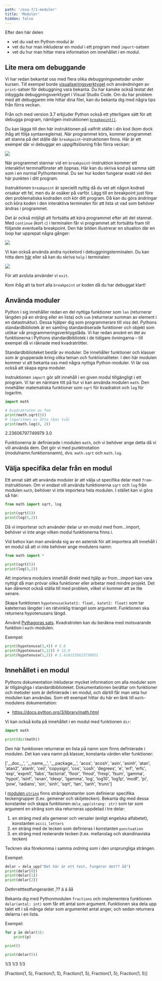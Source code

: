 ```yaml
---
path: '/osa-7/1-moduler'
title: 'Moduler'
hidden: false
---
```


<text-box variant='learningObjectives' name='Lärandemål'>

Efter den här delen

* vet du vad en Python-modul är
* vet du hur man inkluderar en modul i ett program med `import`-satsen
* vet du hur man hittar mera information om innehållet i en modul.

</text-box>

## Lite mera om debuggande

Vi har redan bekantat oss med flera olika debuggningsmetoder under kursen. Till exempel borde [visualiseringsverktyget](https://pythontutor.com/visualize.html) och användningen av `print`-satser för debuggning vara bekanta. Du har kanske också testat det inbyggda debuggningsverktyget i Visual Studio Code. Om du har problem med att debuggaren inte hittar dina filer, kan du bekanta dig med några tips från förra veckan.

Från och med version 3.7 erbjuder Python också ett ytterligare sätt för att debugga program, nämligen instruktionen [`breakpoint()`](https://docs.python.org/3/library/functions.html#breakpoint).

Du kan lägga till den här instruktionen på valfritt ställe i din kod (kom dock ihåg att följa syntaxreglerna). När programmet körs, kommer programmet att stanna på det ställe där `breakpoint`-instruktionen finns. Här är ett exempel där vi debuggar en uppgiftslösning från förra veckan:

<img src="7_1_1.png">

När programmet stannar vid en `breakpoint`-instruktion kommer ett interaktivt terminalfönster att öppnas. Här kan du skriva kod på samma sätt som i en normal Pythonterminal. Du ser hur koden fungerar exakt vid den här punkten i ditt program.

Instruktionen `breakpoint` är speciellt nyttig då du vet att någon kodrad orsakar ett fel, men du är osäker på varför. Lägg till en breakpoint just före den problematiska kodraden och kör ditt program. Då kan du göra ändringar och köra koden i den interaktiva terminalen för att lista ut vad som behöver ändras i programmet. 

Det är också möjligt att fortsätta att köra programmet efter att det stannat. Med `continue` (kort `c`) i terminalen får vi programmet att fortsätta fram till följande eventuella breakpoint. Den här bilden illustrerar en situation där en loop har upprepat några gånger:

<img src="7_1_2.png">

Vi kan också använda andra nyckelord i debuggningsterminalen. Du kan hitta dem [här](https://docs.python.org/3/library/pdb.html#debugger-commands) eller så kan du skriva `help` i terminalen:

<img src="7_1_3.png">

För att avsluta använder vi `exit`.

Kom ihåg att ta bort alla `breakpoint` ur koden då du har debuggat klart!

## Använda moduler

Python i sig innehåller redan en del nyttiga funktioner som `len` (returnerar längden på en sträng eller en lista) och `sum` (returnerar summan av element i en datastruktur). Dessa hjälper dig som programmerare till viss del. Pythons standardbibliotek är en samling standardiserade funktioner och objekt som utökar vår programmeringsverktygslåda. Vi har redan använt en del av funktionerna i Pythons standardbibliotek i de tidigare övningarna – till exempel då vi räknade med kvadratrötter.

Standardbiblioteket består av moduler. De innehåller funktioner och klasser som är grupperade kring olika teman och funktionaliteter. I den här modulen kommer vi att bekanta oss med några nyttiga Python-moduler. Vi lär oss också att skapa egna moduler.

Instruktionen `import` gör allt innehåll i en given modul tillgängligt i ett program. Vi tar en närmare titt på hur vi kan använda modulen `math`. Den innehåller matematiska funktioner som `sqrt` för kvadratrot och `log` för logaritm.

```python
import math

# kvadratroten av fem
print(math.sqrt(5))
# logaritmen av åtta (bas två)
print(math.log(8, 2))
```

<sample-output>

2.23606797749979
3.0

</sample-output>

Funktionerna är definierade i modulen `math`, och vi behöver ange detta då vi vill använda dem. Det gör vi med punktnotation (modulnamn.funktionsnamn), dvs. `math.sqrt` och `math.log`.

## Välja specifika delar från en modul

Ett annat sätt att använda moduler är att välja ut specifika delar med `from`-instruktionen. Om vi endast vill använda funktionerna `sqrt` och `log` från modulen `math`, behöver vi inte importera hela modulen. I stället kan vi göra så här: 

```python
from math import sqrt, log

print(sqrt(5))
print(log(5,2))
```

Då vi importerar och använder delar ur en modul med from...import, behöver vi inte ange vilken modul funktionerna finns i. 

Vid behov kan man använda sig av en asterisk för att importera allt innehåll i en modul så att vi inte behöver ange modulens namn:

```python
from math import *

print(sqrt(5))
print(log(5,2))
```

Att importera modulers innehåll direkt med hjälp av from...import  kan vara nyttigt då man prövar olika funktioner eller arbetar med mindre projekt. Det kan däremot också ställa till med problem, vilket vi kommer att se lite senare.

<programming-exercise name='Hypotenusa' tmcname='osa07-01_hypotenusa'>

Skapa funktionen `hypotenusa(katet1: float, katet2: float)` som tar kateternas längder i en rätvinklig triangel som argument. Funktionen ska returnera hypotenusans längd.

Använd [Pythagoras sats](https://sv.wikipedia.org/wiki/Pythagoras_sats). Kvadratroten kan du beräkna med motsvarande funktion i `math`-modulen.

Exempel:

```python
print(hypotenusa(3,4)) # 5.0
print(hypotenusa(5,12)) # 13.0
print(hypotenusa(1,1)) # 1.4142135623730951
```

</programming-exercise>

## Innehållet i en modul

Pythons dokumentation inkluderar mycket information om alla moduler som är tillgängliga i standardbiblioteket. Dokumentationen berättar om funktioner och metoder som är definierade i en modul, och därtill får man veta hur modulen kan användas. Som ett exempel hittar du här en länk till `math`-modulens dokumentation:

* https://docs.python.org/3/library/math.html

Vi kan också kolla på innehållet i en modul med funktionen `dir`:

```python
import math

print(dir(math))
```

Den här funktionen returnerar en lista på namn som finns definierade i modulen. Det kan vara namn på klasser, konstanta värden eller funktioner:

<sample-output>

['\_\_doc\_\_', '\_\_name\_\_', '\_\_package\_\_', 'acos', 'acosh', 'asin', 'asinh', 'atan', 'atan2', 'atanh', 'ceil', 'copysign', 'cos', 'cosh', 'degrees', 'e', 'erf', 'erfc', 'exp', 'expm1', 'fabs', 'factorial', 'floor', 'fmod', 'frexp', 'fsum', 'gamma', 'hypot', 'isinf', 'isnan', 'ldexp', 'lgamma', 'log', 'log10', 'log1p', 'modf', 'pi', 'pow', 'radians', 'sin', 'sinh', 'sqrt', 'tan', 'tanh', 'trunc']

</sample-output>

<programming-exercise name='Specialtecken' tmcname='osa07-02_specialtecken'>

I [modulen `string`](https://docs.python.org/3/library/string.html) finns strängkonstanter som definierar specifika teckengrupper (t.ex. gemener och skiljetecken). Bekanta dig med dessa konstanter och skapa funktionen `dela_upp(strang: str)` som tar som argument en sträng som ska returneras uppdelad i tre delar:

1. en sträng med alla gemener och versaler (enligt engelska alfabetet), konstanten `ascii_letters`
1. en sträng med de tecken som definieras i konstanten `punctuation`
1. en sträng med resterande tecken (t.ex. mellanslag och skandinaviska tecken)

Tecknen ska förekomma i samma ordning som i den ursprungliga strängen.

Exempel:

```python
delar = dela_upp("Det här är ett test, fungerar det?? åå")
print(delar[0])
print(delar[1])
print(delar[2])
```

<sample-output>

Dethrretttestfungerardet
,??
 ä ä     åå

</sample-output>

</programming-exercise>

<programming-exercise name='Bråk' tmcname='osa07-03_brak'>

Bekanta dig med Pythonmodulen `fractions` och implementera funktionen `delar(antal: int)` som får ett antal som argument. Funktionen ska dela upp talet ett i så många delar som argumentet antal anger, och sedan returnera delarna i en lista.

Exempel:

```python
for p in delar(3):
    print(p)

print()

print(delar(5))
```

<sample-output>

1/3
1/3
1/3

[Fraction(1, 5), Fraction(1, 5), Fraction(1, 5), Fraction(1, 5), Fraction(1, 5)]

</sample-output>

</programming-exercise>

<quiz id="ddcf5f21-b32f-5bc5-9137-d75f7f83bb73"></quiz>
